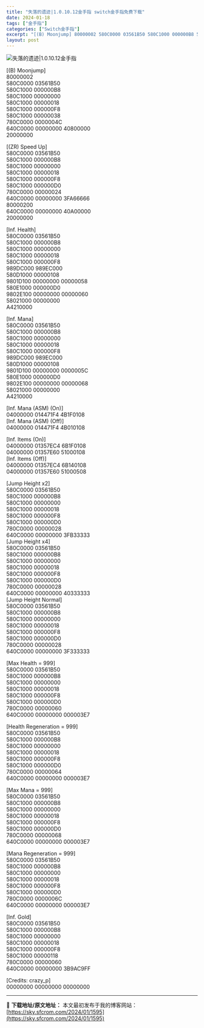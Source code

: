 ```yaml
---
title: "失落的遗迹|1.0.10.12金手指 switch金手指免费下载"
date: 2024-01-18
tags: ["金手指"]
categories: ["Switch金手指"]
excerpt: "[(B) Moonjump] 80000002 580C0000 03561B50 580C1000 000000B8 580C1000 00000000 580C1000 00000018 580C1000 000000F8 580C1000 00000038 780C0000 0000004C &hellip;"
layout: post
---
```


 <p><img src="https://sky.sfcrom.com/wp-content/uploads/2024/01/20240118_65a88c33c4b43.jpg" alt="失落的遗迹|1.0.10.12金手指" /></p> <p>[(B) Moonjump]<br /> 80000002<br /> 580C0000 03561B50<br /> 580C1000 000000B8<br /> 580C1000 00000000<br /> 580C1000 00000018<br /> 580C1000 000000F8<br /> 580C1000 00000038<br /> 780C0000 0000004C<br /> 640C0000 00000000 40800000<br /> 20000000</p> <p>[(ZR) Speed Up]<br /> 580C0000 03561B50<br /> 580C1000 000000B8<br /> 580C1000 00000000<br /> 580C1000 00000018<br /> 580C1000 000000F8<br /> 580C1000 000000D0<br /> 780C0000 00000024<br /> 640C0000 00000000 3FA66666<br /> 80000200<br /> 640C0000 00000000 40A00000<br /> 20000000</p> <p>[Inf. Health]<br /> 580C0000 03561B50<br /> 580C1000 000000B8<br /> 580C1000 00000000<br /> 580C1000 00000018<br /> 580C1000 000000F8<br /> 989DC000 989EC000<br /> 580D1000 00000108<br /> 9801D100 00000000 00000058<br /> 580E1000 000000D0<br /> 9802E100 00000000 00000060<br /> 58021000 00000000<br /> A4210000</p> <p>[Inf. Mana]<br /> 580C0000 03561B50<br /> 580C1000 000000B8<br /> 580C1000 00000000<br /> 580C1000 00000018<br /> 580C1000 000000F8<br /> 989DC000 989EC000<br /> 580D1000 00000108<br /> 9801D100 00000000 0000005C<br /> 580E1000 000000D0<br /> 9802E100 00000000 00000068<br /> 58021000 00000000<br /> A4210000</p> <p>[Inf. Mana (ASM) (On)]<br /> 04000000 014471F4 4B1F0108<br /> [Inf. Mana (ASM) (Off)]<br /> 04000000 014471F4 4B010108</p> <p>[Inf. Items (On)]<br /> 04000000 01357EC4 6B1F0108<br /> 04000000 01357E60 51000108<br /> [Inf. Items (Off)]<br /> 04000000 01357EC4 6B140108<br /> 04000000 01357E60 51000508</p> <p>[Jump Height x2]<br /> 580C0000 03561B50<br /> 580C1000 000000B8<br /> 580C1000 00000000<br /> 580C1000 00000018<br /> 580C1000 000000F8<br /> 580C1000 000000D0<br /> 780C0000 00000028<br /> 640C0000 00000000 3FB33333<br /> [Jump Height x4]<br /> 580C0000 03561B50<br /> 580C1000 000000B8<br /> 580C1000 00000000<br /> 580C1000 00000018<br /> 580C1000 000000F8<br /> 580C1000 000000D0<br /> 780C0000 00000028<br /> 640C0000 00000000 40333333<br /> [Jump Height Normal]<br /> 580C0000 03561B50<br /> 580C1000 000000B8<br /> 580C1000 00000000<br /> 580C1000 00000018<br /> 580C1000 000000F8<br /> 580C1000 000000D0<br /> 780C0000 00000028<br /> 640C0000 00000000 3F333333</p> <p>[Max Health = 999]<br /> 580C0000 03561B50<br /> 580C1000 000000B8<br /> 580C1000 00000000<br /> 580C1000 00000018<br /> 580C1000 000000F8<br /> 580C1000 000000D0<br /> 780C0000 00000060<br /> 640C0000 00000000 000003E7</p> <p>[Health Regeneration = 999]<br /> 580C0000 03561B50<br /> 580C1000 000000B8<br /> 580C1000 00000000<br /> 580C1000 00000018<br /> 580C1000 000000F8<br /> 580C1000 000000D0<br /> 780C0000 00000064<br /> 640C0000 00000000 000003E7</p> <p>[Max Mana = 999]<br /> 580C0000 03561B50<br /> 580C1000 000000B8<br /> 580C1000 00000000<br /> 580C1000 00000018<br /> 580C1000 000000F8<br /> 580C1000 000000D0<br /> 780C0000 00000068<br /> 640C0000 00000000 000003E7</p> <p>[Mana Regeneration = 999]<br /> 580C0000 03561B50<br /> 580C1000 000000B8<br /> 580C1000 00000000<br /> 580C1000 00000018<br /> 580C1000 000000F8<br /> 580C1000 000000D0<br /> 780C0000 0000006C<br /> 640C0000 00000000 000003E7</p> <p>[Inf. Gold]<br /> 580C0000 03561B50<br /> 580C1000 000000B8<br /> 580C1000 00000000<br /> 580C1000 00000018<br /> 580C1000 000000F8<br /> 580C1000 00000118<br /> 780C0000 00000060<br /> 640C0000 00000000 3B9AC9FF</p> <p>[Credits: crazy_p]<br /> 00000000 00000000 00000000</p> 

---
📖 **下载地址/原文地址：** 本文最初发布于我的博客网站：[https://sky.sfcrom.com/2024/01/1595](https://sky.sfcrom.com/2024/01/1595)
